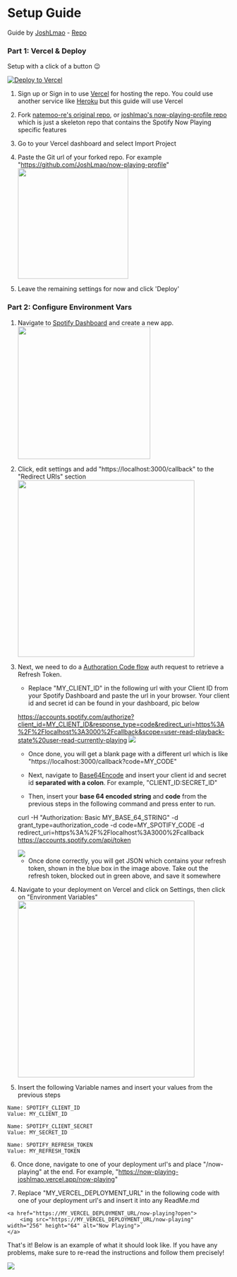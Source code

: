 # Setup Guide

Guide by [JoshLmao](https://github.com/JoshLmao) - [Repo](https://github.com/JoshLmao/now-playing-profile)

### Part 1: Vercel & Deploy

Setup with a click of a button 😉

[![Deploy to Vercel](https://vercel.com/button)](https://vercel.com/import/project?template=https://github.com/joshlmao/now-playing-profile)

1. Sign up or Sign in to use [Vercel](https://vercel.com/) for hosting the repo. You could use another service like [Heroku](https://heroku.com/) but this guide will use Vercel
2. Fork [natemoo-re's original repo](https://github.com/natemoo-re/natemoo-re), or [joshlmao's now-playing-profile repo](https://github.com/JoshLmao/now-playing-profile) which is just a skeleton repo that contains the Spotify Now Playing specific features
3. Go to your Vercel dashboard and select Import Project
4. Paste the Git url of your forked repo. For example "https://github.com/JoshLmao/now-playing-profile"
   <img src="https://i.imgur.com/fkiH4QL.png" height="250">

5. Leave the remaining settings for now and click 'Deploy'

### Part 2: Configure Environment Vars

1. Navigate to [Spotify Dashboard](https://developer.spotify.com/dashboard/) and create a new app.
   <img src="https://i.imgur.com/msl76HF.png" height="300">

2. Click, edit settings and add "https://localhost:3000/callback" to the "Redirect URIs" section
   <img src="https://i.imgur.com/wm4IoDH.png" height="400">

3. Next, we need to do a [Authoration Code flow](https://developer.spotify.com/documentation/general/guides/authorization-guide/#authorization-code-flow) auth request to retrieve a Refresh Token.

   - Replace "MY_CLIENT_ID" in the following url with your Client ID from your Spotify Dashboard and paste the url in your browser. Your client id and secret id can be found in your dashboard, pic below

   https://accounts.spotify.com/authorize?client_id=MY_CLIENT_ID&response_type=code&redirect_uri=https%3A%2F%2Flocalhost%3A3000%2Fcallback&scope=user-read-playback-state%20user-read-currently-playing
   <img src="https://i.imgur.com/VzY5Uxv.png" >

   - Once done, you will get a blank page with a different url which is like "https://localhost:3000/callback?code=MY_CODE"

   - Next, navigate to [Base64Encode](https://www.base64encode.org/) and insert your client id and secret id **separated with a colon**. For example, "CLIENT_ID:SECRET_ID"

   - Then, insert your **base 64 encoded string** and **code** from the previous steps in the following command and press enter to run.

   curl -H "Authorization: Basic MY_BASE_64_STRING" -d grant_type=authorization_code -d code=MY_SPOTIFY_CODE -d redirect_uri=https%3A%2F%2Flocalhost%3A3000%2Fcallback https://accounts.spotify.com/api/token

   <img src="https://i.imgur.com/tnaCoqj.png">

   - Once done correctly, you will get JSON which contains your refresh token, shown in the blue box in the image above. Take out the refresh token, blocked out in green above, and save it somewhere

4. Navigate to your deployment on Vercel and click on Settings, then click on "Environment Variables"
   <img src="https://i.imgur.com/kUEW5Tt.png" height=400 />

5. Insert the following Variable names and insert your values from the previous steps

```
Name: SPOTIFY_CLIENT_ID
Value: MY_CLIENT_ID

Name: SPOTIFY_CLIENT_SECRET
Value: MY_SECRET_ID

Name: SPOTIFY_REFRESH_TOKEN
Value: MY_REFRESH_TOKEN
```

6. Once done, navigate to one of your deployment url's and place "/now-playing" at the end. For example, "https://now-playing-joshlmao.vercel.app/now-playing"

7. Replace "MY_VERCEL_DEPLOYMENT_URL" in the following code with one of your deployment url's and insert it into any ReadMe.md

```
<a href="https://MY_VERCEL_DEPLOYMENT_URL/now-playing?open">
    <img src="https://MY_VERCEL_DEPLOYMENT_URL/now-playing" width="256" height="64" alt="Now Playing">`
</a>
```

That's it! Below is an example of what it should look like. If you have any problems, make sure to re-read the instructions and follow them precisely!

<img src="https://i.imgur.com/uxeiC8k.png">
